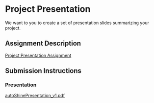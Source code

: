 # Project Presentation
We want to you to create a set of presentation slides summarizing your project.

## Assignment Description
[Project Presentation Assignment](https://education.launchcode.org/liftoff/modules/assignments/project-presentation)

## Submission Instructions

### Presentation
[autoShinePresentation_v1.pdf](https://github.com/TerrelRJones/liftoff-assignments/files/8021385/autoShinePresentation_v1.pdf)
